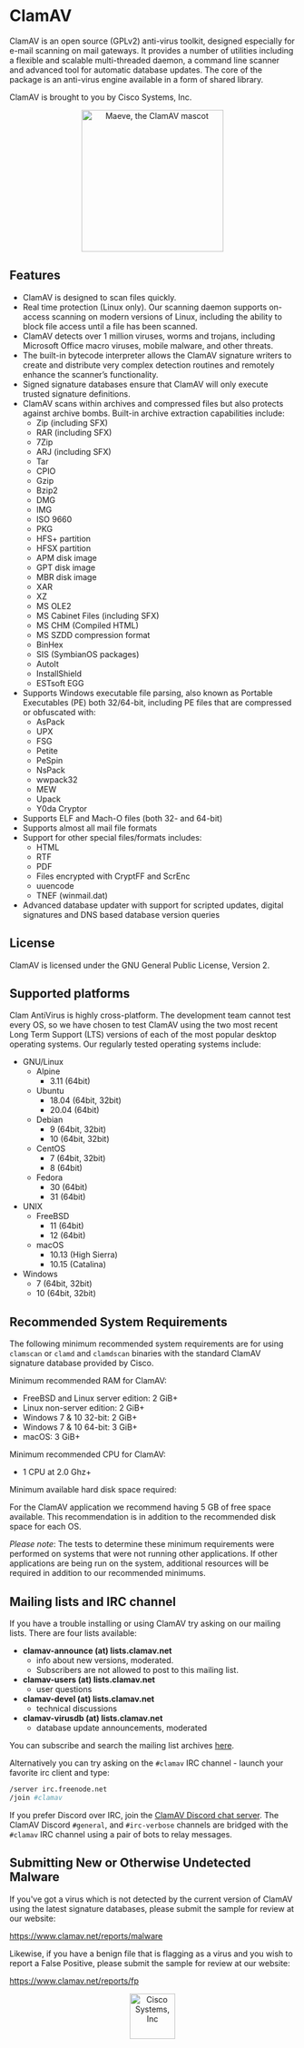 
# ClamAV

ClamAV is an open source (GPLv2) anti-virus toolkit, designed especially for e-mail scanning on mail gateways. It provides a number of utilities including a flexible and scalable multi-threaded daemon, a command line scanner and advanced tool for automatic database updates. The core of the package is an anti-virus engine available in a form of shared library.

ClamAV is brought to you by Cisco Systems, Inc.

<p align="center">
  <a href="https://www.clamav.net/">
    <img align="center" width="250" height="250" src="https://raw.githubusercontent.com/clam-antivirus/clamav-docs/main/images/logo.png" alt='Maeve, the ClamAV mascot'>
  </a>
</p>

## Features

- ClamAV is designed to scan files quickly.
- Real time protection (Linux only). Our scanning daemon supports on-access scanning on modern versions of Linux, including the ability to block file access until a file has been scanned.
- ClamAV detects over 1 million viruses, worms and trojans, including Microsoft Office macro viruses, mobile malware, and other threats.
- The built-in bytecode interpreter allows the ClamAV signature writers to create and distribute very complex detection routines and remotely enhance the scanner’s functionality.
- Signed signature databases ensure that ClamAV will only execute trusted signature definitions.
- ClamAV scans within archives and compressed files but also protects against archive bombs. Built-in archive extraction capabilities include:
  - Zip (including SFX)
  - RAR (including SFX)
  - 7Zip
  - ARJ (including SFX)
  - Tar
  - CPIO
  - Gzip
  - Bzip2
  - DMG
  - IMG
  - ISO 9660
  - PKG
  - HFS+ partition
  - HFSX partition
  - APM disk image
  - GPT disk image
  - MBR disk image
  - XAR
  - XZ
  - MS OLE2
  - MS Cabinet Files (including SFX)
  - MS CHM (Compiled HTML)
  - MS SZDD compression format
  - BinHex
  - SIS (SymbianOS packages)
  - AutoIt
  - InstallShield
  - ESTsoft EGG
- Supports Windows executable file parsing, also known as Portable Executables (PE) both 32/64-bit, including PE files that are compressed or obfuscated with:
  - AsPack
  - UPX
  - FSG
  - Petite
  - PeSpin
  - NsPack
  - wwpack32
  - MEW
  - Upack
  - Y0da Cryptor
- Supports ELF and Mach-O files (both 32- and 64-bit)
- Supports almost all mail file formats
- Support for other special files/formats includes:
  - HTML
  - RTF
  - PDF
  - Files encrypted with CryptFF and ScrEnc
  - uuencode
  - TNEF (winmail.dat)
- Advanced database updater with support for scripted updates, digital signatures and DNS based database version queries

## License

ClamAV is licensed under the GNU General Public License, Version 2.

## Supported platforms

Clam AntiVirus is highly cross-platform. The development team cannot test every OS, so we have chosen to test ClamAV using the two most recent Long Term Support (LTS) versions of each of the most popular desktop operating systems. Our regularly tested operating systems include:

- GNU/Linux
  - Alpine
    - 3.11 (64bit)
  - Ubuntu
    - 18.04 (64bit, 32bit)
    - 20.04 (64bit)
  - Debian
    - 9 (64bit, 32bit)
    - 10 (64bit, 32bit)
  - CentOS
    - 7 (64bit, 32bit)
    - 8 (64bit)
  - Fedora
    - 30 (64bit)
    - 31 (64bit)
- UNIX
  - FreeBSD
    - 11 (64bit)
    - 12 (64bit)
  - macOS
    - 10.13 (High Sierra)
    - 10.15 (Catalina)
- Windows
  - 7 (64bit, 32bit)
  - 10 (64bit, 32bit)

## Recommended System Requirements

The following minimum recommended system requirements are for using `clamscan` or `clamd` and `clamdscan` binaries with the standard ClamAV signature database provided by Cisco.

Minimum recommended RAM for ClamAV:

- FreeBSD and Linux server edition: 2 GiB+
- Linux non-server edition: 2 GiB+
- Windows 7 & 10 32-bit: 2 GiB+
- Windows 7 & 10 64-bit: 3 GiB+
- macOS: 3 GiB+

Minimum recommended CPU for ClamAV:

- 1 CPU at 2.0 Ghz+

Minimum available hard disk space required:

For the ClamAV application we recommend having 5 GB of free space available. This recommendation is in addition to the recommended disk space for each OS.

_Please note_: The tests to determine these minimum requirements were performed on systems that were not running other applications. If other applications are being run on the system, additional resources will be required in addition to our recommended minimums.

## Mailing lists and IRC channel

If you have a trouble installing or using ClamAV try asking on our mailing lists. There are four lists available:

- **clamav-announce (at) lists.clamav.net**
  - info about new versions, moderated.
  - Subscribers are not allowed to post to this mailing list.
- **clamav-users (at) lists.clamav.net**
  - user questions
- **clamav-devel (at) lists.clamav.net**
  - technical discussions
- **clamav-virusdb (at) lists.clamav.net**
  - database update announcements, moderated

You can subscribe and search the mailing list archives [here](https://www.clamav.net/contact.html#ml).

Alternatively you can try asking on the `#clamav` IRC channel - launch your favorite irc client and type:

```bash
/server irc.freenode.net
/join #clamav
```

If you prefer Discord over IRC, join the [ClamAV Discord chat server](https://discord.gg/6vNAqWnVgw). The ClamAV Discord `#general`, and `#irc-verbose` channels are bridged with the `#clamav` IRC channel using a pair of bots to relay messages.

## Submitting New or Otherwise Undetected Malware

If you've got a virus which is not detected by the current version of ClamAV using the latest signature databases, please submit the sample for review at our website:

<https://www.clamav.net/reports/malware>

Likewise, if you have a benign file that is flagging as a virus and you wish to report a False Positive, please submit the sample for review at our website:

<https://www.clamav.net/reports/fp>

<p align="center">
  <a href="https://www.cisco.com/">
    <img align="center" img width="80" src="https://raw.githubusercontent.com/clam-antivirus/clamav-docs/main/images/cisco.png" alt='Cisco Systems, Inc'>
  </a>
</p>
